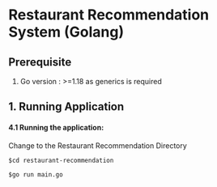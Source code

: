# Restaurant Recommendation System (Golang)

## Prerequisite
1. Go version : >=1.18 as generics is required

## 1. Running Application
#### 4.1 Running the application:

Change to the Restaurant Recommendation Directory
```golang
$cd restaurant-recommendation
```


```golang
$go run main.go
```


